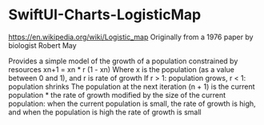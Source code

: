 # SwiftUI-Charts-LogisticMap

https://en.wikipedia.org/wiki/Logistic_map
Originally from a 1976 paper by biologist Robert May

Provides a simple model of the growth of a population constrained by resources
xn+1 = xn * r (1 - xn)
Where x is the population (as a value between 0 and 1), and r is rate of growth
If r > 1: population grows, r < 1: population shrinks
The population at the next iteration (n + 1) is the current population * the rate of growth modified by the size of the current population: when the current population is small, the rate of growth is high, and when the population is high the rate of growth is small
